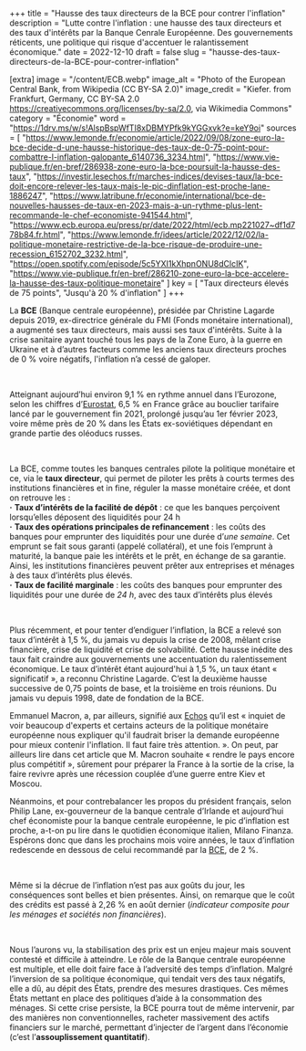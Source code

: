 +++
title = "Hausse des taux directeurs de la BCE pour contrer l'inflation"
description = "Lutte contre l'inflation : une hausse des taux directeurs et des taux d'intérêts par la Banque Cenrale Européenne. Des gouvernements réticents, une politique qui risque d'accentuer le ralantissement économique."
date = 2022-12-10
draft = false
slug = "hausse-des-taux-directeurs-de-la-BCE-pour-contrer-inflation"

[extra]
image = "/content/ECB.webp"
image_alt = "Photo of the European Central Bank, from Wikipedia (CC BY-SA 2.0)"
image_credit = "Kiefer. from Frankfurt, Germany, CC BY-SA 2.0 <https://creativecommons.org/licenses/by-sa/2.0>, via Wikimedia Commons"
category = "Économie"
word = "https://1drv.ms/w/s!AlspBspWfTI8xDBMYPfk9kYGGxvk?e=keY9oi"
sources = [
    "https://www.lemonde.fr/economie/article/2022/09/08/zone-euro-la-bce-decide-d-une-hausse-historique-des-taux-de-0-75-point-pour-combattre-l-inflation-galopante_6140736_3234.html",
    "https://www.vie-publique.fr/en-bref/286938-zone-euro-la-bce-poursuit-la-hausse-des-taux",
    "https://investir.lesechos.fr/marches-indices/devises-taux/la-bce-doit-encore-relever-les-taux-mais-le-pic-dinflation-est-proche-lane-1886247",
    "https://www.latribune.fr/economie/international/bce-de-nouvelles-hausses-de-taux-en-2023-mais-a-un-rythme-plus-lent-recommande-le-chef-economiste-941544.html",
    "https://www.ecb.europa.eu/press/pr/date/2022/html/ecb.mp221027~df1d778b84.fr.html",
    "https://www.lemonde.fr/idees/article/2022/12/02/la-politique-monetaire-restrictive-de-la-bce-risque-de-produire-une-recession_6152702_3232.html",
    "https://open.spotify.com/episode/5c5YXI1kXhpnONU8dClcIK",
    "https://www.vie-publique.fr/en-bref/286210-zone-euro-la-bce-accelere-la-hausse-des-taux-politique-monetaire"
]
key = [
    "Taux directeurs élevés de 75 points",
    "Jusqu'à 20 % d'inflation"
]
+++

La **BCE** (Banque centrale européenne), présidée par Christine Lagarde depuis 2019, ex-directrice générale du FMI (Fonds monétaire international), a augmenté ses taux directeurs, mais aussi ses taux d'intérêts. Suite à la crise sanitaire ayant touché tous les pays de la Zone Euro, à la guerre en Ukraine et à d’autres facteurs comme les anciens taux directeurs proches de 0 % voire négatifs, l'inflation n’a cessé de galoper.

<br />

Atteignant aujourd’hui environ 9,1 % en rythme annuel dans l’Eurozone, selon les chiffres d’[Eurostat](https://ec.europa.eu/eurostat/documents/2995521/14675409/2-31082022-AP-FR.pdf/80646c93-6615-2baa-07aa-9eda7a5e5e6c?t=1661863347149), 6,5 % en France grâce au bouclier tarifaire lancé par le gouvernement fin 2021, prolongé jusqu’au 1er février 2023, voire même près de 20 % dans les États ex-soviétiques dépendant en grande partie des oléoducs russes.

<br />

La BCE, comme toutes les banques centrales pilote la politique monétaire et ce, via le **taux directeur**, qui permet de piloter les prêts à courts termes des institutions financières et in fine, réguler la masse monétaire créée, et dont on retrouve les : <br />
    **·** **Taux d’intérêts de la facilité de dépôt** : ce que les banques perçoivent lorsqu’elles déposent des liquidités pour 24 h <br />
    **·** **Taux des opérations principales de refinancement** : les coûts des banques pour emprunter des liquidités pour une durée d’*une semaine*. Cet emprunt se fait sous garanti (appelé collatéral), et une fois l’emprunt à maturité, la banque paie les intérêts et le prêt, en échange de sa garantie. Ainsi, les institutions financières peuvent prêter aux entreprises et ménages à des taux d’intérêts plus élevés. <br />
    **·** **Taux de facilité marginale** : les coûts des banques pour emprunter des liquidités pour une durée de *24 h*, avec des taux d’intérêts plus élevés

<br />

Plus récemment, et pour tenter d’endiguer l’inflation, la BCE a relevé son taux d’intérêt à 1,5 %, du jamais vu depuis la crise de 2008, mêlant crise financière, crise de liquidité et crise de solvabilité. Cette hausse inédite des taux fait craindre aux gouvernements une accentuation du ralentissement économique. Le taux d’intérêt étant aujourd'hui à 1,5 %, un taux étant « significatif », a reconnu Christine Lagarde. C’est la deuxième hausse successive de 0,75 points de base, et la troisième en trois réunions. Du jamais vu depuis 1998, date de fondation de la BCE.

Emmanuel Macron, a, par ailleurs, signifié aux [Echos](https://www.lesechos.fr/politique-societe/emmanuel-macron-president/exclusif-emmanuel-macron-il-faut-une-politique-massive-pour-reindustrialiser-leurope-1870009) qu’il est « inquiet de voir beaucoup d'experts et certains acteurs de la politique monétaire européenne nous expliquer qu'il faudrait briser la demande européenne pour mieux contenir l'inflation. Il faut faire très attention. ». On peut, par ailleurs lire dans cet article que M. Macron souhaite « rendre le pays encore plus compétitif », sûrement pour préparer la France à la sortie de la crise, la faire revivre après une récession couplée d’une guerre entre Kiev et Moscou.

Néanmoins, et pour contrebalancer les propos du président français, selon Philip Lane, ex-gouverneur de la banque centrale d’Irlande et aujourd’hui chef économiste pour la banque centrale européenne, le pic d’inflation est proche, a-t-on pu lire dans le quotidien économique italien, Milano Finanza. Espérons donc que dans les prochains mois voire années, le taux d’inflation redescende en dessous de celui recommandé par la [BCE](https://www.ecb.europa.eu/ecb/tasks/monpol/html/index.fr.html), de 2 %.

<br />

Même si la décrue de l’inflation n’est pas aux goûts du jour, les conséquences sont belles et bien présentes. Ainsi, on remarque que le coût des crédits est passé à 2,26 % en août dernier (*indicateur composite pour les ménages et sociétés non financières*).

<br />

Nous l’aurons vu, la stabilisation des prix est un enjeu majeur mais souvent contesté et difficile à atteindre. Le rôle de la Banque centrale européenne est multiple, et elle doit faire face à l’adversité des temps d’inflation. Malgré l’inversion de sa politique économique, qui tendait vers des taux négatifs, elle a dû, au dépit des États, prendre des mesures drastiques. Ces mêmes États mettant en place des politiques d’aide à la consommation des ménages. Si cette crise persiste, la BCE pourra tout de même intervenir, par des manières non conventionnelles, racheter massivement des actifs financiers sur le marché, permettant d’injecter de l’argent dans l’économie (c’est l’**assouplissement quantitatif**). 